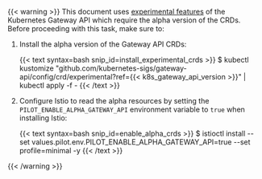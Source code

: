 ---
---
{{< warning >}}
This document uses [experimental features](https://gateway-api.sigs.k8s.io/concepts/versioning/#release-channels-eg-experimental-standard)
of the Kubernetes Gateway API which require the alpha version of the CRDs. Before proceeding with this task, make sure to:

1) Install the alpha version of the Gateway API CRDs:

    {{< text syntax=bash snip_id=install_experimental_crds >}}
    $ kubectl kustomize "github.com/kubernetes-sigs/gateway-api/config/crd/experimental?ref={{< k8s_gateway_api_version >}}" | kubectl apply -f -
    {{< /text >}}

2) Configure Istio to read the alpha resources by setting the `PILOT_ENABLE_ALPHA_GATEWAY_API` environment variable to `true`
    when installing Istio:

    {{< text syntax=bash snip_id=enable_alpha_crds >}}
    $ istioctl install --set values.pilot.env.PILOT_ENABLE_ALPHA_GATEWAY_API=true --set profile=minimal -y
    {{< /text >}}

{{< /warning >}}
